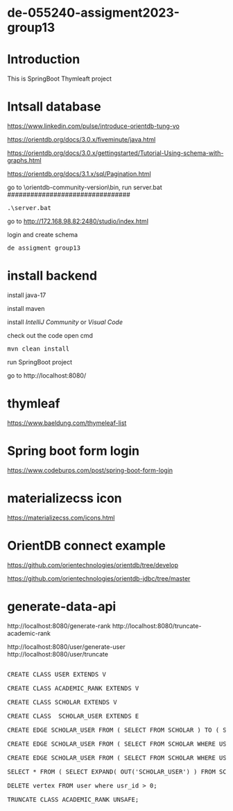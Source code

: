 # de-055240-assigment2023-group13

# Introduction
This is SpringBoot Thymleaft project

# Intsall database


https://www.linkedin.com/pulse/introduce-orientdb-tung-vo

https://orientdb.org/docs/3.0.x/fiveminute/java.html

https://orientdb.org/docs/3.0.x/gettingstarted/Tutorial-Using-schema-with-graphs.html

https://orientdb.org/docs/3.1.x/sql/Pagination.html

go to \orientdb-community-version\bin, run server.bat
################################
<pre>
.\server.bat
</pre>

go to  http://172.168.98.82:2480/studio/index.html

login and create schema 

<pre>
de_assigment_group13
</pre>


# install backend

install java-17

install maven

install *IntelliJ Community* or *Visual Code*

check out the code
open cmd

<pre>
mvn clean install
</pre>

run SpringBoot project

go to
http://localhost:8080/


# thymleaf
https://www.baeldung.com/thymeleaf-list

# Spring boot form login
https://www.codeburps.com/post/spring-boot-form-login

# materializecss icon
https://materializecss.com/icons.html


# OrientDB connect example
https://github.com/orientechnologies/orientdb/tree/develop

https://github.com/orientechnologies/orientdb-jdbc/tree/master


# generate-data-api
http://localhost:8080/generate-rank
http://localhost:8080/truncate-academic-rank

http://localhost:8080/user/generate-user
http://localhost:8080/user/truncate


<pre>

CREATE CLASS USER EXTENDS V

CREATE CLASS ACADEMIC_RANK EXTENDS V

CREATE CLASS SCHOLAR EXTENDS V

CREATE CLASS  SCHOLAR_USER EXTENDS E

CREATE EDGE SCHOLAR_USER FROM ( SELECT FROM SCHOLAR ) TO ( SELECT FROM USER )

CREATE EDGE SCHOLAR_USER FROM ( SELECT FROM SCHOLAR WHERE USR_ID = 2) TO ( SELECT FROM USER WHERE USR_ID = 2)

CREATE EDGE SCHOLAR_USER FROM ( SELECT FROM SCHOLAR WHERE USR_ID = 3) TO ( SELECT FROM USER WHERE USR_ID = 3)

SELECT * FROM ( SELECT EXPAND( OUT('SCHOLAR_USER') ) FROM SCHOLAR)

DELETE vertex FROM user where usr_id > 0;

TRUNCATE CLASS ACADEMIC_RANK UNSAFE;

</pre>
